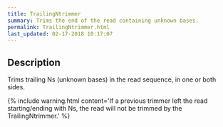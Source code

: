 ```yaml
---
title: TrailingNtrimmer
summary: Trims the end of the read containing unknown bases.
permalink: TrailingNtrimmer.html
last_updated: 02-17-2018 10:17:07
---
```


## Description

Trims trailing Ns (unknown bases) in the read sequence, in one or both sides.

{% include warning.html content='If a previous trimmer left the read starting/ending with Ns, the read will not
 be trimmed by the TrailingNtrimmer.' %}

